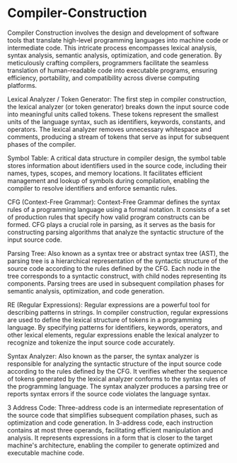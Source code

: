 # Compiler-Construction
Compiler Construction involves the design and development of software tools that translate high-level programming languages into machine code or intermediate code. This intricate process encompasses lexical analysis, syntax analysis, semantic analysis, optimization, and code generation. By meticulously crafting compilers, programmers facilitate the seamless translation of human-readable code into executable programs, ensuring efficiency, portability, and compatibility across diverse computing platforms.

Lexical Analyzer / Token Generator:
The first step in compiler construction, the lexical analyzer (or token generator) breaks down the input source code into meaningful units called tokens. These tokens represent the smallest units of the language syntax, such as identifiers, keywords, constants, and operators. The lexical analyzer removes unnecessary whitespace and comments, producing a stream of tokens that serve as input for subsequent phases of the compiler.

Symbol Table:
A critical data structure in compiler design, the symbol table stores information about identifiers used in the source code, including their names, types, scopes, and memory locations. It facilitates efficient management and lookup of symbols during compilation, enabling the compiler to resolve identifiers and enforce semantic rules.

CFG (Context-Free Grammar):
Context-Free Grammar defines the syntax rules of a programming language using a formal notation. It consists of a set of production rules that specify how valid program constructs can be formed. CFG plays a crucial role in parsing, as it serves as the basis for constructing parsing algorithms that analyze the syntactic structure of the input source code.

Parsing Tree:
Also known as a syntax tree or abstract syntax tree (AST), the parsing tree is a hierarchical representation of the syntactic structure of the source code according to the rules defined by the CFG. Each node in the tree corresponds to a syntactic construct, with child nodes representing its components. Parsing trees are used in subsequent compilation phases for semantic analysis, optimization, and code generation.

RE (Regular Expressions):
Regular expressions are a powerful tool for describing patterns in strings. In compiler construction, regular expressions are used to define the lexical structure of tokens in a programming language. By specifying patterns for identifiers, keywords, operators, and other lexical elements, regular expressions enable the lexical analyzer to recognize and tokenize the input source code accurately.

Syntax Analyzer:
Also known as the parser, the syntax analyzer is responsible for analyzing the syntactic structure of the input source code according to the rules defined by the CFG. It verifies whether the sequence of tokens generated by the lexical analyzer conforms to the syntax rules of the programming language. The syntax analyzer produces a parsing tree or reports syntax errors if the source code violates the language syntax.

3 Address Code:
Three-address code is an intermediate representation of the source code that simplifies subsequent compilation phases, such as optimization and code generation. In 3-address code, each instruction contains at most three operands, facilitating efficient manipulation and analysis. It represents expressions in a form that is closer to the target machine's architecture, enabling the compiler to generate optimized and executable machine code.
